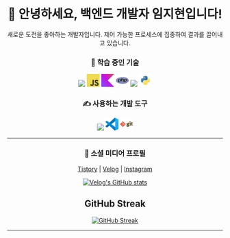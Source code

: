 <div align="center">
  <h1>👋 안녕하세요, 백엔드 개발자 임지현입니다!</h1>
  <p>새로운 도전을 좋아하는 개발자입니다. 제어 가능한 프로세스에 집중하여 결과를 끌어내고 있습니다.</p>

<h3>🌱 학습 중인 기술</h3>
<p>
  <code><img height="30" src="https://cdn-icons-png.flaticon.com/512/226/226777.png"></code>
  <code><img height="30" src="https://raw.githubusercontent.com/github/explore/80688e429a7d4ef2fca1e82350fe8e3517d3494d/topics/javascript/javascript.png"></code>
  <code><img height="30" src="https://raw.githubusercontent.com/github/explore/80688e429a7d4ef2fca1e82350fe8e3517d3494d/topics/kotlin/kotlin.png"></code>
  <code><img height="30" src="https://raw.githubusercontent.com/github/explore/80688e429a7d4ef2fca1e82350fe8e3517d3494d/topics/php/php.png"></code>
  <code><img height="30" src="https://upload.wikimedia.org/wikipedia/commons/1/19/C_Logo.png"></code>
  <code><img height="30" src="https://raw.githubusercontent.com/github/explore/80688e429a7d4ef2fca1e82350fe8e3517d3494d/topics/python/python.png"></code>
</p>


<h3>✍ 사용하는 개발 도구</h3>
<p>
  <code><img height="30" src="https://upload.wikimedia.org/wikipedia/commons/thumb/9/9c/IntelliJ_IDEA_Icon.svg/2048px-IntelliJ_IDEA_Icon.svg.png"></code>
  <code><img height="30" src="https://raw.githubusercontent.com/github/explore/80688e429a7d4ef2fca1e82350fe8e3517d3494d/topics/visual-studio-code/visual-studio-code.png"></code>
  <code><img height="30" src="https://raw.githubusercontent.com/github/explore/80688e429a7d4ef2fca1e82350fe8e3517d3494d/topics/git/git.png"></code>
</p>

<hr>

<h3>💫 소셜 미디어 프로필</h3>
<p>
  <a href="https://rei050r.tistory.com/">Tistory</a> |
  <a href="https://velog.io/@mic050r">Velog</a> |
  <a href="https://www.instagram.com/rei050r/">Instagram</a> 
</p>

[![Velog's GitHub stats](https://velog-readme-stats.vercel.app/api?name=mic050r)](https://velog.io/@mic050r)

<h2>GitHub Streak</h2>

[![GitHub Streak](https://streak-stats.demolab.com?user=mic050r&theme=apprentice&date_format=%5BY.%5Dn.j)](https://git.io/streak-stats)
<hr>

</div>
